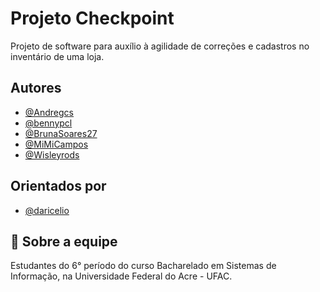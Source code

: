
# Projeto Checkpoint

Projeto de software para auxílio à agilidade de correções e cadastros no inventário de uma loja.


## Autores

- [@Andregcs](https://www.github.com/Andregcs)
- [@bennypcl](https://github.com/bennypcl)
- [@BrunaSoares27](https://github.com/BrunaSoares27)
- [@MiMiCampos](https://github.com/MiMiCampos)
- [@Wisleyrods](https://github.com/Wisleyrods)

## Orientados por

- [@daricelio](https://github.com/daricelio)
## 🚀 Sobre a equipe
Estudantes do 6° período do curso Bacharelado em Sistemas de Informação, na Universidade Federal do Acre - UFAC.
